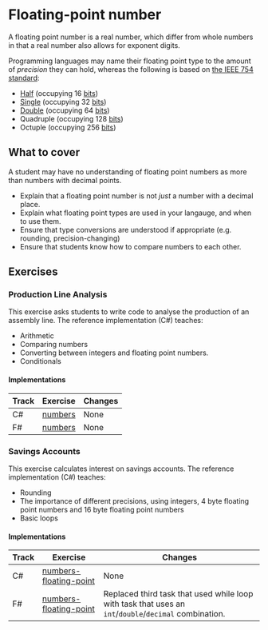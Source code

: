 # Floating-point number

A floating point number is a real number, which differ from whole numbers in that a real number also allows for exponent digits.

Programming languages may name their floating point type to the amount of _precision_ they can hold, whereas the following is based on [the IEEE 754 standard][wiki-ieee754]:

- [Half][type-half] (occupying 16 [bits][type-bit])
- [Single][type-single] (occupying 32 [bits][type-bit])
- [Double][type-double] (occupying 64 [bits][type-bit])
- Quadruple (occupying 128 [bits][type-bit])
- Octuple (occupying 256 [bits][type-bit])

## What to cover

A student may have no understanding of floating point numbers as more than numbers with decimal points.

- Explain that a floating point number is not _just_ a number with a decimal place.
- Explain what floating point types are used in your langauge, and when to use them.
- Ensure that type conversions are understood if appropriate (e.g. rounding, precision-changing)
- Ensure that students know how to compare numbers to each other.

## Exercises

### Production Line Analysis

This exercise asks students to write code to analyse the production of an assembly line. The reference implementation (C#) teaches:

- Arithmetic
- Comparing numbers
- Converting between integers and floating point numbers.
- Conditionals

#### Implementations

| Track | Exercise                                         | Changes |
| ----- | ------------------------------------------------ | ------- |
| C#    | [numbers][implementation-csharp-production-line] | None    |
| F#    | [numbers][implementation-fsharp-production-line] | None    |

### Savings Accounts

This exercise calculates interest on savings accounts. The reference implementation (C#) teaches:

- Rounding
- The importance of different precisions, using integers, 4 byte floating point numbers and 16 byte floating point numbers
- Basic loops

#### Implementations

| Track | Exercise                                                         | Changes                                                                                               |
| ----- | ---------------------------------------------------------------- | ----------------------------------------------------------------------------------------------------- |
| C#    | [numbers-floating-point][implementation-csharp-savings-accounts] | None                                                                                                  |
| F#    | [numbers-floating-point][implementation-fsharp-savings-accounts] | Replaced third task that used while loop with task that uses an `int`/`double`/`decimal` combination. |

[type-bit]: ./bit.md
[type-double]: ./double.md
[type-half]: ./half.md
[type-single]: ./single.md
[wiki-ieee754]: https://en.wikipedia.org/wiki/IEEE_754
[implementation-csharp-production-line]: ../../languages/csharp/exercises/concept/numbers/.docs/introduction.md
[implementation-fsharp-production-line]: ../../languages/fsharp/exercises/concept/numbers/.docs/introduction.md
[implementation-csharp-savings-accounts]: ../../languages/csharp/exercises/concept/numbers-floating-point/.docs/introduction.md
[implementation-fsharp-savings-accounts]: ../../languages/fsharp/exercises/concept/floating-point-numbers/.docs/introduction.md
